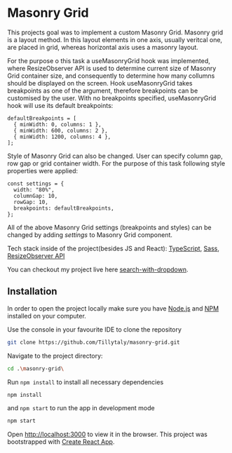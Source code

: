 # Masonry Grid

This projects goal was to implement a custom Masonry Grid. Masonry grid is a layout method. In this layout elements in one axis, usually veritcal one, are placed in grid, whereas horizontal axis uses a masonry layout.

For the purpose o this task a useMasonryGrid hook was implemented, where ResizeObserver API is used to determine current size of Masonry Grid container size, and consequently to determine how many collumns should be displayed on the screen. Hook useMasonryGrid takes breakpoints as one of the argument, therefore breakpoints can be customised by the user. With no breakpoints specified, useMasonryGrid hook will use its default breakpoints: 

```
defaultBreakpoints = [
  { minWidth: 0, columns: 1 },
  { minWidth: 600, columns: 2 },
  { minWidth: 1200, columns: 4 },
];
```

Style of Masonry Grid can also be changed. User can specify column gap, row gap or grid container width. For the purpose of this task following style properties were applied:

```
const settings = {
  width: "80%",
  columnGap: 10,
  rowGap: 10,
  breakpoints: defaultBreakpoints,
};
```
All of the above Masonry Grid settings (breakpoints and styles) can be changed by adding *settings* to Masonry Grid component.

Tech stack inside of the project(besides JS and React):
[TypeScript](https://www.typescriptlang.org/),
[Sass](https://sass-lang.com/),
[ResizeObserver API](https://developer.mozilla.org/en-US/docs/Web/API/ResizeObserver)



You can checkout my project live here [search-with-dropdown](https://tillytaly.github.io/search-with-dropdown/).

## Installation 
In order to open the project locally make sure you have [Node.js](https://nodejs.org/en/) and [NPM](https://www.npmjs.com/package/npm) installed on your computer.

Use the console in your favourite IDE to clone the repository

```bash
git clone https://github.com/Tillytaly/masonry-grid.git
```

Navigate to the project directory:

```bash
cd .\masonry-grid\
```

Run  `npm install` to install all necessary dependencies

```bash
npm install
```

and  `npm start` to run the app in development mode

```bash
npm start
```

Open [http://localhost:3000](http://localhost:3000) to view it in the browser.
This project was bootstrapped with [Create React App](https://github.com/facebook/create-react-app).
